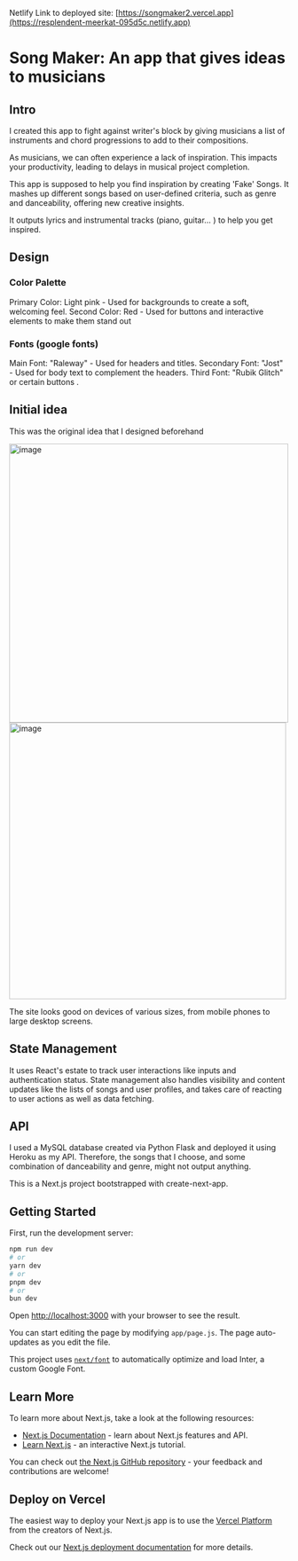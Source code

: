 Netlify Link to deployed site: [https://songmaker2.vercel.app](https://resplendent-meerkat-095d5c.netlify.app)

# Song Maker: An app that gives ideas to musicians

## Intro

I created this app to fight against writer's block by giving musicians a list of instruments and chord progressions to add to their compositions.

As musicians, we can often experience a lack of inspiration. This impacts your productivity, leading to delays in musical project completion.

This app is supposed to help you find inspiration by creating 'Fake' Songs. It mashes up different songs based on user-defined criteria, such as genre and danceability, offering new creative insights.

It outputs lyrics and instrumental tracks (piano, guitar… ) to help you get inspired.

## Design

### Color Palette

Primary Color: Light pink - Used for backgrounds to create a soft, welcoming feel. Second Color: Red - Used for buttons and interactive elements to make them stand out

### Fonts (google fonts)

Main Font: "Raleway" - Used for headers and titles. Secondary Font: "Jost" - Used for body text to complement the headers. Third Font: "Rubik Glitch" or certain buttons .

## Initial idea

This was the original idea that I designed beforehand

<img width="503" alt="image" src="https://github.com/Serenwfs/songmaker2/assets/116518998/16e2087f-406d-4f2f-8b65-abfbb1d56656">

<img width="499" alt="image" src="https://github.com/Serenwfs/songmaker2/assets/116518998/c5de0123-cdfd-48c2-8cf7-4d1516f4f93e">

The site looks good on devices of various sizes, from mobile phones to large desktop screens.

## State Management

It uses React's estate to track user interactions like inputs and authentication status. State management also handles visibility and content updates like the lists of songs and user profiles, and takes care of reacting to user actions as well as data fetching.

## API

I used a MySQL database created via Python Flask and deployed it using Heroku as my API. Therefore, the songs that I choose, and some combination of danceability and genre, might not output anything.

This is a Next.js project bootstrapped with create-next-app.



## Getting Started

First, run the development server:

```bash
npm run dev
# or
yarn dev
# or
pnpm dev
# or
bun dev
```

Open [http://localhost:3000](http://localhost:3000) with your browser to see the result.

You can start editing the page by modifying `app/page.js`. The page auto-updates as you edit the file.

This project uses [`next/font`](https://nextjs.org/docs/basic-features/font-optimization) to automatically optimize and load Inter, a custom Google Font.

## Learn More

To learn more about Next.js, take a look at the following resources:

- [Next.js Documentation](https://nextjs.org/docs) - learn about Next.js features and API.
- [Learn Next.js](https://nextjs.org/learn) - an interactive Next.js tutorial.

You can check out [the Next.js GitHub repository](https://github.com/vercel/next.js/) - your feedback and contributions are welcome!

## Deploy on Vercel

The easiest way to deploy your Next.js app is to use the [Vercel Platform](https://vercel.com/new?utm_medium=default-template&filter=next.js&utm_source=create-next-app&utm_campaign=create-next-app-readme) from the creators of Next.js.

Check out our [Next.js deployment documentation](https://nextjs.org/docs/deployment) for more details.
